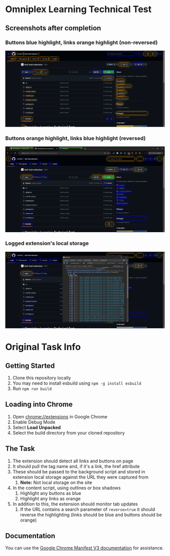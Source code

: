 # Omniplex Learning Technical Test

## Screenshots after completion

### Buttons blue highlight, links orange highlight (non-reversed) 
![Buttons blue shadow, links orange shadow (non-reversed)](screenshots/omniplex-ext-normal.png)

### Buttons orange highlight, links blue highlight (reversed) 
![Logged extension's local storage](screenshots/omniplex-ext-reversed.png)

### Logged extension's local storage
![Logged extension's local storage](screenshots/omniplex-ext-logged-storage.png)

# Original Task Info
## Getting Started

1. Clone this repository locally
2. You may need to install esbuild using `npm -g install esbuild`
3. Run `npm run build`

## Loading into Chrome

1. Open [chrome://extensions](chrome://extensions) in Google Chrome
2. Enable Debug Mode
3. Select **Load Unpacked**
4. Select the build directory from your cloned repository

## The Task

1. The extension should detect all links and buttons on page
2. It should pull the tag name and, if it's a link, the href attribute
3. These should be passed to the background script and stored in extension local storage against the URL they were captured from
   1. **Note:** Not local storage on the site
4. In the content script, using outlines or box shadows
   1. Highlight any buttons as blue
   2. Highlight any links as orange
5. In addition to this, the extension should monitor tab updates
   1. If the URL contains a search parameter of `reverse=true` it should reverse the highlighting (links should be blue and buttons should be orange)

## Documentation

You can use the [Google Chrome Manifest V3 documentation](https://developer.chrome.com/docs/extensions/reference/api) for assistance.
